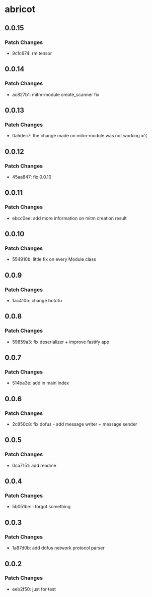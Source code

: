 # abricot

## 0.0.15

### Patch Changes

- 9cfc674: rm tensor

## 0.0.14

### Patch Changes

- ac827b1: mitm-module create_scanner fix

## 0.0.13

### Patch Changes

- 0a5dec7: the change made on mitm-module was not working ='(

## 0.0.12

### Patch Changes

- 45aa847: fix 0.0.10

## 0.0.11

### Patch Changes

- ebcc0ee: add more information on mitm creation result

## 0.0.10

### Patch Changes

- 554910b: little fix on every Module class

## 0.0.9

### Patch Changes

- 1ac410b: change botofu

## 0.0.8

### Patch Changes

- 59859a3: fix deserializer + improve fastify app

## 0.0.7

### Patch Changes

- 514ba3e: add in main index

## 0.0.6

### Patch Changes

- 2c850c8: fix dofus - add message writer + message sender

## 0.0.5

### Patch Changes

- 0ca7151: add readme

## 0.0.4

### Patch Changes

- 5b051be: i forgot something

## 0.0.3

### Patch Changes

- 1a87d0b: add dofus network protocol parser

## 0.0.2

### Patch Changes

- eeb2f50: just for test
